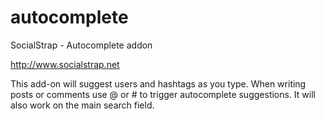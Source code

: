 # autocomplete
SocialStrap - Autocomplete addon

http://www.socialstrap.net

This add-on will suggest users and hashtags as you type. When writing posts or comments use @ or # to trigger autocomplete suggestions. It will also work on the main search field.
